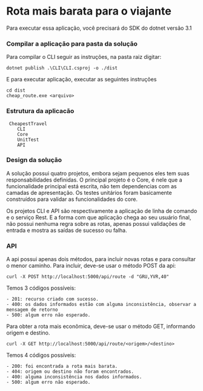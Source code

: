 # Rota mais barata para o viajante

Para executar essa aplicação, você precisará do SDK do dotnet versão 3.1

### Compilar a aplicação para pasta da solução

Para compilar o CLI seguir as instruções, na pasta raiz digitar:
```
dotnet publish .\CLI\CLI.csproj -o ./dist
```

E para executar aplicação, executar as seguintes instruções
```
cd dist
cheap_route.exe <arquivo>
```
### Estrutura da aplicacão

```
 CheapestTravel
    CLI
    Core
    UnitTest
    API
```

### Design da solução
A solução possui quatro projetos, embora sejam pequenos eles tem suas responsabilidades definidas. O principal projeto é o Core, é nele que a funcionalidade principal está escrita, não tem dependencias com as camadas de apresentação. Os testes unitários foram basicamente construídos para validar as funcionalidades do core.

Os projetos CLI e API são respectivamente a aplicação de linha de comando e o serviço Rest. E a forma com que aplicação chega ao seu usuário final, não possui nenhuma regra sobre as rotas, apenas possui validações de entrada e mostra as saídas de sucesso ou falha.

### API
A api possui apenas dois métodos, para incluir novas rotas e para consultar o menor caminho.
Para incluir, deve-se usar o método POST da api:
```
curl -X POST http://localhost:5000/api/route -d "GRU,YVR,40"
```
Temos 3 códigos possíveis:

    - 201: recurso criado com sucesso.
    - 400: os dados informados estão com alguma inconsistência, observar a mensagem de retorno
    - 500: algum erro não esperado.

Para obter a rota mais econômica, deve-se usar o método GET, informando origem e destino.
```
curl -X GET http://localhost:5000/api/route/<origem>/<destino>
```
Temos 4 códigos possíveis:

    - 200: foi encontrada a rota mais barata.
    - 404: origem ou destino não foram encontrados.
    - 400: alguma inconsistência nos dados informados.
    - 500: algum erro não esperado.


